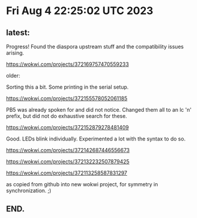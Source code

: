 # Fri Aug  4 22:25:02 UTC 2023

## latest:

Progress!  Found the diaspora upstream stuff and the
compatibility issues arising.

  https://wokwi.com/projects/372169757470559233


older:

Sorting this a bit.  Some printing in the serial setup.

  https://wokwi.com/projects/372155578052061185


PB5 was already spoken for and did not notice.
Changed them all to an lc 'n' prefix, but did not
do exhaustive search for these.

  https://wokwi.com/projects/372152879278481409



Good.  LEDs blink individually.  Experimented a lot
with the syntax to do so.

  https://wokwi.com/projects/372142687446556673

  https://wokwi.com/projects/372132232507879425

  https://wokwi.com/projects/372113258587831297

  as copied from github into new wokwi project, for symmetry
  in synchronization. ;)

## END.
